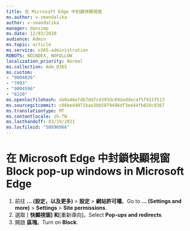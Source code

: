 ```yaml
---
title: 在 Microsoft Edge 中封鎖快顯視窗
ms.author: v-smandalika
author: v-smandalika
manager: dansimp
ms.date: 12/03/2020
audience: Admin
ms.topic: article
ms.service: o365-administration
ROBOTS: NOINDEX, NOFOLLOW
localization_priority: Normal
ms.collection: Adm_O365
ms.custom:
- "9004026"
- "7093"
- "9004596"
- "8220"
ms.openlocfilehash: da0a46efdb7dd7cd393dc69daddecaf5f915f513
ms.sourcegitcommit: c08bed4071baa3bb5879496df3ed44fb828c8367
ms.translationtype: MT
ms.contentlocale: zh-TW
ms.lasthandoff: 03/19/2021
ms.locfileid: "50896966"
---
```

# <a name="block-pop-up-windows-in-microsoft-edge"></a><span data-ttu-id="80e1e-102">在 Microsoft Edge 中封鎖快顯視窗</span><span class="sxs-lookup"><span data-stu-id="80e1e-102">Block pop-up windows in Microsoft Edge</span></span>

1. <span data-ttu-id="80e1e-103">前往 **... (設定，以及更多)**  >  **設定**  >  **網站許可權**。</span><span class="sxs-lookup"><span data-stu-id="80e1e-103">Go to **... (Settings and more)** > **Settings** > **Site permissions**.</span></span>
2. <span data-ttu-id="80e1e-104">選取 [ **快顯視窗] 和**[重新導向]。</span><span class="sxs-lookup"><span data-stu-id="80e1e-104">Select **Pop-ups and redirects**.</span></span>
3. <span data-ttu-id="80e1e-105">開啟 **區塊**。</span><span class="sxs-lookup"><span data-stu-id="80e1e-105">Turn on **Block**.</span></span>